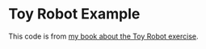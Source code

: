 # Toy Robot Example

This code is from [my book about the Toy Robot exercise](https://leanpub.com/toy_robot).
